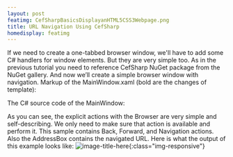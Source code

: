 ```yaml
---
layout: post
featimg: CefSharpBasicsDisplayanHTML5CSS3Webpage.png
title: URL Navigation Using CefSharp
homedisplay: featimg
---
```

If we need to create a one-tabbed browser window, we'll have to add some C# handlers for window elements. But they are very simple too.
As in the previous tutorial you need to reference CefSharp NuGet package from the NuGet gallery.
And now we’ll create a simple browser window with navigation.
Markup of the MainWindow.xaml (bold are the changes of template):

<script src="https://gist.github.com/cefsharptutorials/1e26ac1ff1dcefe112ce80c0592a44d8.js"></script>

The C# source code of the MainWindow:

<script src="https://gist.github.com/cefsharptutorials/86e630b9baa08a2d3b5e230a2d49afa8.js"></script>

As you can see, the explicit actions with the Browser are very simple and self-describing. We only need to make sure that action is available and perform it.
This sample contains Back, Forward, and Navigation actions. Also the AddressBox contains the navigated URL.
Here is what the output of this example looks like:
![image-title-here](/cefsharptutorials/img/URLNavigationUsingCefSharpOutput.png){:class="img-responsive"}
